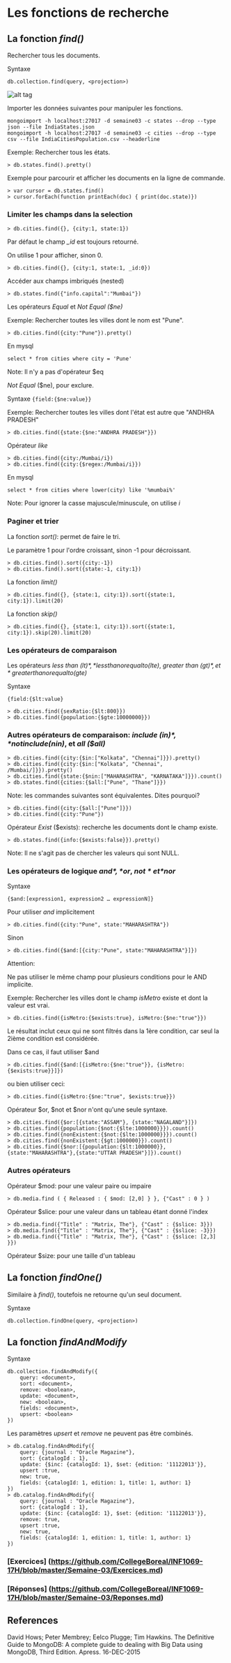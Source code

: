 # Les fonctions de recherche

## La fonction *find()*

Rechercher tous les documents.

Syntaxe
```
db.collection.find(query, <projection>)
```

![alt tag](https://github.com/CollegeBoreal/INF1069-17H/blob/master/Semaine-03/Querying-data-in-MongoDB.PNG)

Importer les données suivantes pour manipuler les fonctions.
```
mongoimport -h localhost:27017 -d semaine03 -c states --drop --type json --file IndiaStates.json
mongoimport -h localhost:27017 -d semaine03 -c cities --drop --type csv --file IndiaCitiesPopulation.csv --headerline
```

Exemple: Rechercher tous les états.
```
> db.states.find().pretty()
```
Exemple pour parcourir et afficher les documents en la ligne de commande.
```
> var cursor = db.states.find()
> cursor.forEach(function printEach(doc) { print(doc.state)})
```

### Limiter les champs dans la selection
```
> db.cities.find({}, {city:1, state:1})
```
Par défaut le champ *_id* est toujours retourné.

On utilise 1 pour afficher, sinon 0.
```
> db.cities.find({}, {city:1, state:1, _id:0})
```

Accéder aux champs imbriqués (nested)
```
> db.states.find({"info.capital":"Mumbai"})
```
Les opérateurs *Equal* et *Not Equal ($ne)*

Exemple: Rechercher toutes les villes dont le nom est "Pune".
```
> db.cities.find({city:"Pune"}).pretty()
```
En mysql
``` 
select * from cities where city = 'Pune' 
```
Note: Il n'y a pas d'opérateur $eq

*Not Equal* ($ne), pour exclure.

Syntaxe
```{field:{$ne:value}}```

Exemple: Rechercher toutes les villes dont l'état est autre que "ANDHRA PRADESH"
```
> db.cities.find({state:{$ne:"ANDHRA PRADESH"}})
```

Opérateur *like*
```
> db.cities.find({city:/Mumbai/i})
> db.cities.find({city:{$regex:/Mumbai/i}})
```
En mysql
```
select * from cities where lower(city) like '%mumbai%' 
```
Note: Pour ignorer la casse majuscule/minuscule, on utilise *i*

### Paginer et trier

La fonction *sort()*: permet de faire le tri.

Le paramètre 1 pour l'ordre croissant, sinon -1 pour décroissant.
```
> db.cities.find().sort({city:-1})
> db.cities.find().sort({state:-1, city:1})
```

La fonction *limit()*
```
> db.cities.find({}, {state:1, city:1}).sort({state:1, city:1}).limit(20)
```

La fonction *skip()*
```
> db.cities.find({}, {state:1, city:1}).sort({state:1, city:1}).skip(20).limit(20)
```

### Les opérateurs de comparaison

Les opérateurs *less than ($lt)*, *less than or equal to ($lte)*, *greater than ($gt)*, et *greater than or equal to ($gte)*

Syntaxe
``` 
{field:{$lt:value} 
```
```
> db.cities.find({sexRatio:{$lt:800}})
> db.cities.find({population:{$gte:10000000}})
```

### Autres opérateurs de comparaison: *include ($in)*, *not include ($nin)*, et *all ($all)*
```
> db.cities.find({city:{$in:["Kolkata", "Chennai"]}}).pretty()
> db.cities.find({city:{$in:["Kolkata", "Chennai", /Mumbai/]}}).pretty()
> db.cities.find({state:{$nin:["MAHARASHTRA", "KARNATAKA"]}}).count()
> db.states.find({cities:{$all:["Pune", "Thane"]}})
```

Note: les commandes suivantes sont équivalentes. Dites pourquoi?
```
> db.cities.find({city:{$all:["Pune"]}})
> db.cities.find({city:"Pune"})
```

Opérateur *Exist* ($exists): recherche les documents dont le champ existe.
```
> db.states.find({info:{$exists:false}}).pretty()
```
Note: Il ne s'agit pas de chercher les valeurs qui sont NULL.

### Les opérateurs de logique *$and*, *$or*, *$not* et *$nor*

Syntaxe
```
{$and:[expression1, expression2 … expressionN]}
```
Pour utiliser *and* implicitement
```
> db.cities.find({city:"Pune", state:"MAHARASHTRA"})
```
Sinon
```
> db.cities.find({$and:[{city:"Pune", state:"MAHARASHTRA"}]})
```
Attention:

Ne pas utiliser le même champ pour plusieurs conditions pour le AND implicite.

Exemple: Rechercher les villes dont le champ *isMetro* existe et dont la valeur est vrai.
```
> db.cities.find({isMetro:{$exists:true}, isMetro:{$ne:"true"}})
```
Le résultat inclut ceux qui ne sont filtrés dans la 1ère condition, car seul la 2ième condition est considérée.

Dans ce cas, il faut utiliser $and

```
> db.cities.find({$and:[{isMetro:{$ne:"true"}}, {isMetro:{$exists:true}}]})
```

ou bien utiliser ceci:

```
> db.cities.find({isMetro:{$ne:"true", $exists:true}})
```

Opérateur $or, $not et $nor n'ont qu'une seule syntaxe.
```
> db.cities.find({$or:[{state:"ASSAM"}, {state:"NAGALAND"}]})
> db.cities.find({population:{$not:{$lte:1000000}}}).count()
> db.cities.find({nonExistent:{$not:{$lte:1000000}}}).count()
> db.cities.find({nonExistent:{$gt:1000000}}).count()
> db.cities.find({$nor:[{population:{$lt:1000000}},{state:"MAHARASHTRA"},{state:"UTTAR PRADESH"}]}).count()
```
### Autres opérateurs

Opérateur $mod: pour une valeur paire ou impaire
```
> db.media.find ( { Released : { $mod: [2,0] } }, {"Cast" : 0 } )
```

Opérateur $slice: pour une valeur dans un tableau étant donné l'index
```
> db.media.find({"Title" : "Matrix, The"}, {"Cast" : {$slice: 3}})
> db.media.find({"Title" : "Matrix, The"}, {"Cast" : {$slice: -3}})
> db.media.find({"Title" : "Matrix, The"}, {"Cast" : {$slice: [2,3] }})
```

Opérateur $size: pour une taille d'un tableau 

## La fonction *findOne()*

Similaire à *find()*, toutefois ne retourne qu'un seul document.

Syntaxe
```
db.collection.findOne(query, <projection>)
```

## La fonction *findAndModify*

Syntaxe
```
db.collection.findAndModify({
	query: <document>,
	sort: <document>,
	remove: <boolean>,
	update: <document>,
	new: <boolean>,
	fields: <document>,
	upsert: <boolean>
})
```
Les paramètres *upsert* et *remove* ne peuvent pas être combinés.
```
> db.catalog.findAndModify({
	query: {journal : "Oracle Magazine"},
	sort: {catalogId : 1},
	update: {$inc: {catalogId: 1}, $set: {edition: '11122013'}},
	upsert :true,
	new: true,
	fields: {catalogId: 1, edition: 1, title: 1, author: 1}
})
> db.catalog.findAndModify({
	query: {journal : "Oracle Magazine"},
	sort: {catalogId : 1},
	update: {$inc: {catalogId: 1}, $set: {edition: '11122013'}},
	remove: true,
	upsert :true,
	new: true,
	fields: {catalogId: 1, edition: 1, title: 1, author: 1}
})
```

### [Exercices] (https://github.com/CollegeBoreal/INF1069-17H/blob/master/Semaine-03/Exercices.md)

### [Réponses] (https://github.com/CollegeBoreal/INF1069-17H/blob/master/Semaine-03/Reponses.md)

## References

David Hows; Peter Membrey; Eelco Plugge; Tim Hawkins. The Definitive Guide to MongoDB: A complete guide to dealing with Big Data using MongoDB, Third Edition. Apress. 16-DEC-2015
